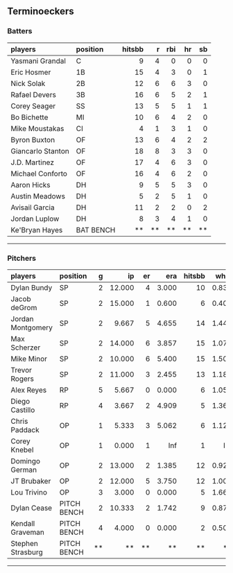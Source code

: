 ## Terminoeckers

### Batters

 
|players           |position  | hitsbb|  r| rbi| hr| sb| 
|:-----------------|:---------|------:|--:|---:|--:|--:| 
|Yasmani Grandal   |C         |      9|  4|   0|  0|  0| 
|Eric Hosmer       |1B        |     15|  4|   3|  0|  1| 
|Nick Solak        |2B        |     12|  6|   6|  3|  0| 
|Rafael Devers     |3B        |     16|  6|   5|  2|  1| 
|Corey Seager      |SS        |     13|  5|   5|  1|  1| 
|Bo Bichette       |MI        |     10|  6|   4|  2|  0| 
|Mike Moustakas    |CI        |      4|  1|   3|  1|  0| 
|Byron Buxton      |OF        |     13|  6|   4|  2|  2| 
|Giancarlo Stanton |OF        |     18|  8|   3|  3|  0| 
|J.D. Martinez     |OF        |     17|  4|   6|  3|  0| 
|Michael Conforto  |OF        |     16|  4|   6|  2|  0| 
|Aaron Hicks       |DH        |      9|  5|   5|  3|  0| 
|Austin Meadows    |DH        |      5|  2|   5|  1|  0| 
|Avisail Garcia    |DH        |     11|  2|   2|  0|  2| 
|Jordan Luplow     |DH        |      8|  3|   4|  1|  0| 
|Ke'Bryan Hayes    |BAT BENCH |     **| **|  **| **| **| 


* * *

### Pitchers

 
|players           |position    |  g|     ip| er|   era| hitsbb|  whip| so|  w| sv| 
|:-----------------|:-----------|--:|------:|--:|-----:|------:|-----:|--:|--:|--:| 
|Dylan Bundy       |SP          |  2| 12.000|  4| 3.000|     10| 0.833| 12|  0|  0| 
|Jacob deGrom      |SP          |  2| 15.000|  1| 0.600|      6| 0.400| 24|  1|  0| 
|Jordan Montgomery |SP          |  2|  9.667|  5| 4.655|     14| 1.448|  6|  0|  0| 
|Max Scherzer      |SP          |  2| 14.000|  6| 3.857|     15| 1.071| 14|  1|  0| 
|Mike Minor        |SP          |  2| 10.000|  6| 5.400|     15| 1.500| 15|  1|  0| 
|Trevor Rogers     |SP          |  2| 11.000|  3| 2.455|     13| 1.182| 13|  1|  0| 
|Alex Reyes        |RP          |  5|  5.667|  0| 0.000|      6| 1.059|  9|  1|  4| 
|Diego Castillo    |RP          |  4|  3.667|  2| 4.909|      5| 1.364|  6|  0|  3| 
|Chris Paddack     |OP          |  1|  5.333|  3| 5.062|      6| 1.125|  5|  0|  0| 
|Corey Knebel      |OP          |  1|  0.000|  1|   Inf|      1|   Inf|  0|  0|  0| 
|Domingo German    |OP          |  2| 13.000|  2| 1.385|     12| 0.923| 12|  2|  0| 
|JT Brubaker       |OP          |  2| 12.000|  5| 3.750|     12| 1.000| 12|  0|  0| 
|Lou Trivino       |OP          |  3|  3.000|  0| 0.000|      5| 1.667|  2|  0|  3| 
|Dylan Cease       |PITCH BENCH |  2| 10.333|  2| 1.742|      9| 0.871| 14|  1|  0| 
|Kendall Graveman  |PITCH BENCH |  4|  4.000|  0| 0.000|      2| 0.500|  4|  0|  1| 
|Stephen Strasburg |PITCH BENCH | **|     **| **|    **|     **|    **| **| **| **| 


* * *


